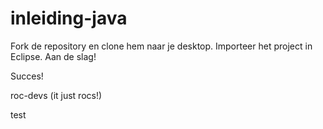 # inleiding-java
Fork de repository en clone hem naar je desktop.
Importeer het project in Eclipse. Aan de slag!

Succes!

roc-devs (it just rocs!)

test